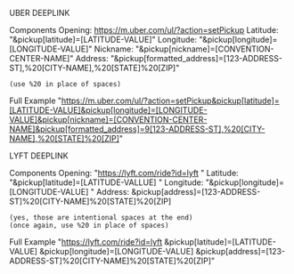 UBER DEEPLINK

Components
    Opening: https://m.uber.com/ul/?action=setPickup
    Latitude: "&pickup[latitude]=[LATITUDE-VALUE]"
    Longitude: "&pickup[longitude]=[LONGITUDE-VALUE]"
    Nickname: "&pickup[nickname]=[CONVENTION-CENTER-NAME]"
    Address: "&pickup[formatted_address]=[123-ADDRESS-ST],%20[CITY-NAME],%20[STATE]%20[ZIP]"
    
    (use %20 in place of spaces)

Full Example
    "https://m.uber.com/ul/?action=setPickup&pickup[latitude]=[LATITUDE-VALUE]&pickup[longitude]=[LONGITUDE-VALUE]&pickup[nickname]=[CONVENTION-CENTER-NAME]&pickup[formatted_address]=9[123-ADDRESS-ST],%20[CITY-NAME],%20[STATE]%20[ZIP]"



LYFT DEEPLINK

Components
    Opening: "https://lyft.com/ride?id=lyft " 
    Latitude: "&pickup[latitude]=[LATITUDE-VALLUE] "
    Longitude: "&pickup[longitude]=[LONGITUDE-VALUE] "
    Address: &pickup[address]=[123-ADDRESS-ST]%20[CITY-NAME]%20[STATE]%20[ZIP]
    
    (yes, those are intentional spaces at the end)
    (once again, use %20 in place of spaces)


Full Example
"https://lyft.com/ride?id=lyft &pickup[latitude]=[LATITUDE-VALUE] &pickup[longitude]=[LONGITUDE-VALUE] &pickup[address]=[123-ADDRESS-ST]%20[CITY-NAME]%20[STATE]%20[ZIP]"